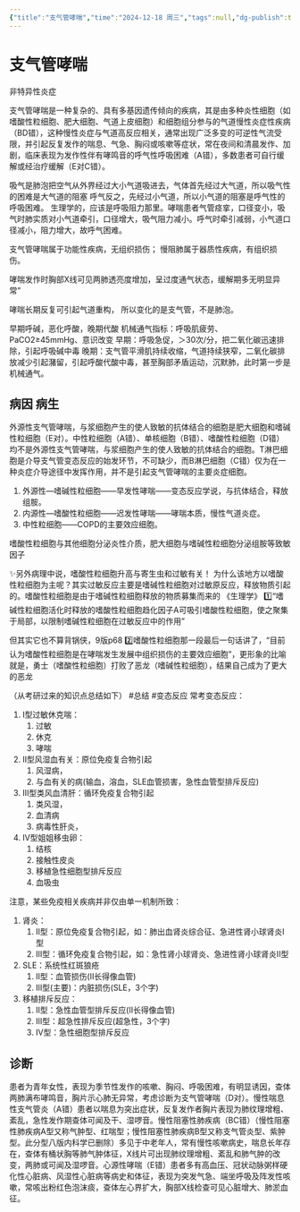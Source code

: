 ```yaml
---
{"title":"支气管哮喘","time":"2024-12-18 周三","tags":null,"dg-publish":true,"permalink":"/200 学习/208 内科学/第02篇 呼吸系统/第04章 支气管哮喘/支气管哮喘/","dgPassFrontmatter":true,"created":"2024-12-18T11:22:57.758+08:00","updated":"2024-12-18T12:36:27.219+08:00"}
---
```


# 支气管哮喘
非特异性炎症

支气管哮喘是一种复杂的、具有多基因遗传倾向的疾病，其是由多种炎性细胞（如嗜酸性粒细胞、肥大细胞、气道上皮细胞）和细胞组分参与的气道慢性炎症性疾病（BD错），这种慢性炎症与气道高反应相关，通常出现广泛多变的可逆性气流受限，并引起反复发作的喘息、气急、胸闷或咳嗽等症状，常在夜间和清晨发作、加剧，临床表现为发作性伴有哮鸣音的呼气性呼吸困难（A错），多数患者可自行缓解或经治疗缓解（E对C错）。

吸气是肺泡把空气从外界经过大小气道吸进去，气体首先经过大气道，所以吸气性的困难是大气道的阻塞
呼气反之，先经过小气道，所以小气道的阻塞是呼气性的呼吸困难。
生理学的，应该是呼吸阻力那里。哮喘患者气管痉挛，口径变小，吸气时肺实质对小气道牵引，口径增大，吸气阻力减小。呼气时牵引减弱，小气道口径减小，阻力增大，故呼气困难。

支气管哮喘属于功能性疾病，无组织损伤；
慢阻肺属于器质性疾病，有组织损伤。

哮喘发作时胸部X线可见两肺透亮度增加，呈过度通气状态，缓解期多无明显异常”

哮喘长期反复可引起气道重构，
所以变化的是支气管，不是肺泡。

早期呼碱，恶化呼酸，晚期代酸
机械通气指标：呼吸肌疲劳、PaCO2≥45mmHg、意识改变
早期：呼吸急促，＞30次/分，把二氧化碳迅速排除，引起呼吸碱中毒
晚期：支气管平滑肌持续收缩，气道持续狭窄，二氧化碳排放减少引起潴留，引起呼酸代酸中毒，甚至胸部矛盾运动，沉默肺，此时第一步是机械通气。
## 病因 病生
外源性支气管哮喘，与浆细胞产生的使人致敏的抗体结合的细胞是肥大细胞和嗜碱性粒细胞（E对）。中性粒细胞（A错）、单核细胞（B错）、嗜酸性粒细胞（D错）均不是外源性支气管哮喘，与浆细胞产生的使人致敏的抗体结合的细胞。T淋巴细胞是介导支气管变态反应的始发环节，不可缺少，而B淋巴细胞（C错）仅为在一种炎症介导途径中发挥作用，并不是引起支气管哮喘的主要炎症细胞。

1. 外源性—嗜碱性粒细胞——早发性哮喘——变态反应学说，与抗体结合，释放组胺。
2. 内源性—嗜酸性粒细胞——迟发性哮喘——哮喘本质，慢性气道炎症。
3. 中性粒细胞——COPD的主要效应细胞。

嗜酸性粒细胞与其他细胞分泌炎性介质，肥大细胞与嗜碱性粒细胞分泌组胺等致敏因子

✨另外病理中说，嗜酸性粒细胞升高与寄生虫和过敏有关！ 为什么该地方以嗜酸性粒细胞为主呢？其实过敏反应主要是嗜碱性粒细胞对过敏原反应，释放物质引起的。嗜酸性粒细胞是由于嗜碱性粒细胞释放的物质募集而来的
《生理学》
1️⃣“嗜碱性粒细胞活化时释放的嗜酸性粒细胞趋化因子A可吸引嗜酸性粒细胞，使之聚集于局部，以限制嗜碱性粒细胞在过敏反应中的作用”

但其实它也不算背锅侠，9版p68
2️⃣嗜酸性粒细胞那一段最后一句话讲了，“目前认为嗜酸性粒细胞是在哮喘发生发展中组织损伤的主要效应细胞”，更形象的比喻就是，勇士（嗜酸性粒细胞）打败了恶龙（嗜碱性粒细胞），结果自己成为了更大的恶龙

（从考研过来的知识点总结如下）
#总结 #变态反应
常考变态反应：
1. Ⅰ型过敏休克喘：
	1. 过敏
	2. 休克
	3. 哮喘
2. Ⅱ型风湿血有关：原位免疫复合物引起
	1. 风湿病，
	2. 与血有关的病(输血，溶血，SLE血管损害，急性血管型排斥反应)
3. Ⅲ型类风血清肝：循环免疫复合物引起
	1. 类风湿，
	2. 血清病
	3. 病毒性肝炎，
4. Ⅳ型姐姐移虫卵：
	1. 结核
	2. 接触性皮炎
	3. 移植急性细胞型排斥反应
	4. 血吸虫

注意，某些免疫相关疾病并非仅由单一机制所致：
1. 肾炎：
	1. Ⅱ型：原位免疫复合物引起，如：肺出血肾炎综合征、急进性肾小球肾炎I型
	2. Ⅲ型：循环免疫复合物引起，如：急性肾小球肾炎、急进性肾小球肾炎II型
2. SLE：系统性红斑狼疮
	1. Ⅱ型：血管损伤(Ⅱ长得像血管)
	2. Ⅲ型(主要)：内脏损伤(SLE，3个字)
3. 移植排斥反应： 
	1. Ⅱ型：急性血管型排斥反应(Ⅱ长得像血管)
	2. Ⅲ型：超急性排斥反应(超急性，3个字)
	3. Ⅳ型：急性细胞型排斥反应

## 诊断
患者为青年女性，表现为季节性发作的咳嗽、胸闷、呼吸困难，有明显诱因，查体两肺满布哮鸣音，胸片示心肺无异常，考虑诊断为支气管哮喘（D对）。慢性喘息性支气管炎（A错）患者以喘息为突出症状，反复发作者胸片表现为肺纹理增粗、紊乱，急性发作期查体可闻及干、湿啰音。慢性阻塞性肺疾病（BC错）（慢性阻塞性肺疾病A型又称气肿型、红喘型；慢性阻塞性肺疾病B型又称支气管炎型、紫肿型。此分型八版内科学已删除）多见于中老年人，常有慢性咳嗽病史，喘息长年存在，查体有桶状胸等肺气肿体征，X线片可出现肺纹理增粗、紊乱和肺气肿的改变，两肺或可闻及湿啰音。心源性哮喘（E错）患者多有高血压、冠状动脉粥样硬化性心脏病、风湿性心脏病等病史和体征，表现为突发气急、端坐呼吸及阵发性咳嗽，常咳出粉红色泡沫痰，查体左心界扩大，胸部X线检查可见心脏增大、肺淤血征。










































































































































































































































































































































































































































